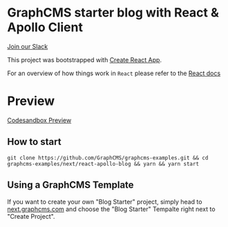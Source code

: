 # GraphCMS starter blog with React & Apollo Client 

[Join our Slack](https://slack.graphcms.com)

This project was bootstrapped with [Create React App](https://github.com/facebookincubator/create-react-app).

For an overview of how things work in `React` please refer to the [React docs](https://reactjs.org/docs/hello-world.html)

# Preview

[Codesandbox Preview](https://codesandbox.io/s/github/GraphCMS/graphcms-examples/tree/master/next/react-apollo-blog)

## How to start

```
git clone https://github.com/GraphCMS/graphcms-examples.git && cd graphcms-examples/next/react-apollo-blog && yarn && yarn start
```

## Using a GraphCMS Template

If you want to create your own "Blog Starter" project, simply head to [next.graphcms.com](https://next.graphcms.com) and choose the "Blog Starter" Tempalte right next to "Create Project".
